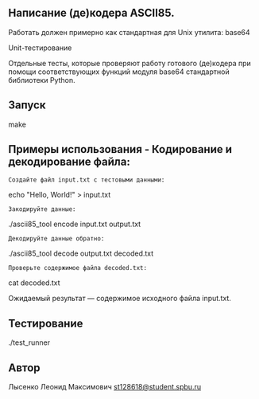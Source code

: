 ## Написание (де)кодера ASCII85.

Работать должен примерно как стандартная для Unix утилита: base64

Unit-тестирование

Отдельные тесты, которые проверяют работу готового (де)кодера при помощи соответствующих функций модуля base64 стандартной библиотеки Python.

## Запуск

make

## Примеры использования - Кодирование и декодирование файла:

    Создайте файл input.txt с тестовыми данными:

echo "Hello, World!" > input.txt

    Закодируйте данные:

./ascii85_tool encode input.txt output.txt

    Декодируйте данные обратно:

./ascii85_tool decode output.txt decoded.txt

    Проверьте содержимое файла decoded.txt:

cat decoded.txt

Ожидаемый результат — содержимое исходного файла input.txt.

## Тестирование

./test_runner


## Автор

Лысенко Леонид Максимович
st128618@student.spbu.ru
